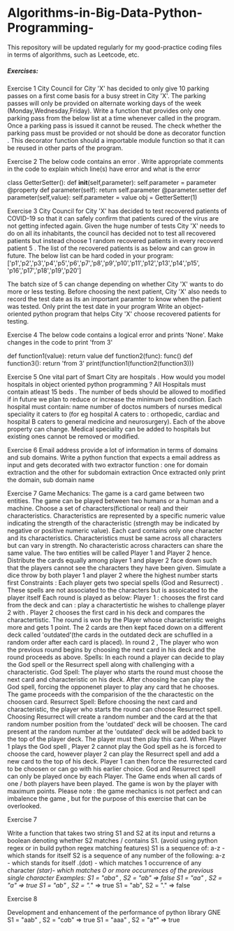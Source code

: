 # Algorithms-in-Big-Data-Python-Programming-
This repository will be updated regularly for my good-practice coding files in terms of algorithms, such as Leetcode, etc.

##### Exercises: 
Exercise 1
City Council for City 'X' has decided to only give 10 parking passes on a first come basis for a busy street in City 'X'. The parking passes will only be provided on alternate working days of the week (Monday,Wednesday,Friday). Write a function that provides only one parking pass from the below list at a time whenever called in the program. Once a parking pass is issued it cannot be reused.
The check whether the parking pass must be provided or not should be done as decorator function . This decorator function should a importable module function so that it can be reused in other parts of the program.

Exercise 2
The below code contains an error . Write appropriate comments in the code to explain which line(s) have error and what is the error

class GetterSetter():
    def __init__(self,parameter):
self.parameter = parameter
@property
def parameter(self): return self.parameter
@parameter.setter
def parameter(self,value): self.parameter = value
obj = GetterSetter(1)

Exercise 3
City Council for City 'X' has decided to test recovered patients of COVID-19 so that it can safely confirm that patients cured of the virus are not getting infected again. Given the huge number of tests City 'X' needs to do on all its inhabitants, the council has decided not to test all recovered patients but instead choose 1 random recovered patients in every recoverd patient 5 . The list of the recovered patients is as below and can grow in future. The below list can be hard coded in your program:
['p1','p2','p3','p4','p5','p6','p7','p8','p9','p10','p11','p12','p13','p14','p15', 'p16','p17','p18','p19','p20']

The batch size of 5 can change depending on whether City 'X' wants to do more or less testing. Before choosing the next patient, City 'X' also needs to record the test date as its an important paramter to know when the patient was tested. Only print the test date in your program
Write an object-oriented python program that helps City 'X' choose recovered patients for testing.

Exercise 4
The below code contains a logical error and prints 'None'. Make changes in the code to print 'from 3'

def function1(value):
    return value
def function2(func):
    func()
def function3(): return 'from 3'
print(function1(function2(function3)))

Exercise 5
One vital part of Smart City are hospitals . How would you model hospitals in object oriented python programming ?
All Hospitals must contain atleast 15 beds . The number of beds should be allowed to modified if in future we plan to reduce or increase the minimum bed condition. Each hospital must contain: name
number of doctos
numbers of nurses
medical speciality it caters to (for eg hospital A caters to : orthopedic, cardiac and hospital B caters to general medicine and neurosurgery).
Each of the above property can change. Medical speciality can be added to hospitals but existing ones cannot be removed or modified.

Exercise 6
Email address provide a lot of information in terms of domains and sub domains. Write a python function that expects a email address as input and gets decorated with two extractor function : one for domain extraction
and the other for subdomain extraction
Once extracted only print the domain, sub domain name

Exercise 7
Game Mechanics: The game is a card game between two entities. The game can be played between two humans or a human and a machine. Choose a set of characters(fictional or real) and their characteristics. Characteristics are represented by a specific numeric value indicating the strength of the characteristic (strength may be indicated by negative or positive numeric value). Each card contains only one character and its characteristics.
Characteristics must be same across all characters but can vary in strength. No characteristic across characters can share the same value.
The two entities will be called Player 1 and Player 2 hence.
Distribute the cards equally among player 1 and player 2 face down such that the players cannot see the characters they have been given. Simulate a dice throw by both player 1 and player 2 where the highest number starts first
Constraints : Each player gets two special spells (God and Resurrect) . These spells are not associated to the characters but is assoicated to the player itself
Each round is played as below:
Player 1 : chooses the first card from the deck and can : play a charactertistic he wishes to challenge player 2 with . Player 2 chooses the first card in his deck and compares the charactertistic. The round is won by the Player whose characteristic weighs more and gets 1 point. The 2 cards are then kept faced down on a different deck called 'outdated'(the cards in the outdated deck are schuflled in a random order after each card is placed). In round 2 , The player who won the previous round begins by choosing the next card in his deck and the round proceeds as above.
Spells:
In each round a player can decide to play the God spell or the Resurrect spell along with challenging with a characteristic.
God Spell: The player who starts the round must choose the next card and characteristic on his deck. After choosing he can play the God spell, forcing the opponenet player to play any card that he chooses. The game proceeds with the comparision of the the charactestic on the choosen card.
Resurrect Spell: Before choosing the next card and characteristic, the player who starts the round can choose Resurrect spell. Choosing Resurrect will create a random number and the card at the that random number position from the 'outdated' deck will be choosen. The card present at the random number at the 'outdated' deck will be added back to the top of the player deck. The player must then play this card.
When Player 1 plays the God spell , Player 2 cannot play the God spell as he is forced to choose the card, however player 2 can play the Resurrect spell and add a new card to the top of his deck. Player 1 can then force the resurrected card to be choosen or can go with his earlier choice.
God and Resurrect spell can only be played once by each Player.
The Game ends when all cards of one / both players have been played.
The game is won by the player with maximum points.
Please note : the game mechanics is not perfect and can imbalence the game , but for the purpose of this exercise that can be overlooked.

Exercise 7

Write a function that takes two string S1 and S2 at its input and returns a boolean denoting whether S2 matches / contains S1. (avoid using python regex or in build python regex matching features)
S1 is a sequence of: a-z - which stands for itself
S2 is a sequence of any number of the following:
a-z - which stands for itself
.(dot) - which matches 1 occurrence of any character
*(star)- which matches 0 or more occurrences of the previous single character
Examples:
S1 = "aba" , S2 = "*ab" => false
S1 = "aa" , S2 = "a*" => true
S1 = "ab" , S2 = ".*" => true
S1 = "ab", S2 = "." => false

Exercise 8

Development and enhancement of the performance of python library GNE
S1 = "aab" , S2 = "c*a*b" => true S1 = "aaa" , S2 = "a*" => true
